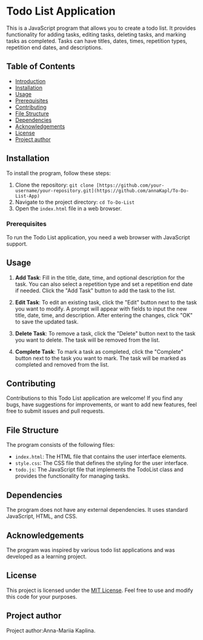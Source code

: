 # Todo List Application

This is a JavaScript program that allows you to create a todo list. It provides functionality for adding tasks, editing tasks, deleting tasks, and marking tasks as completed. Tasks can have titles, dates, times, repetition types, repetition end dates, and descriptions.

## Table of Contents

- [Introduction](#todo-list-application)
- [Installation](#Installation)
- [Usage ](#usage)
- [Prerequisites](#prerequisites)
- [Contributing](#contributing)
- [File Structure](#file-structure)
- [Dependencies](#dependencies)
- [Acknowledgements](#acknowledgements)
- [License](#license)
- [Project author](#projectauthor)


## Installation

To install the program, follow these steps:

1. Clone the repository: `git clone [https://github.com/your-username/your-repository.git](https://github.com/annaKapl/To-Do-List-App)`
2. Navigate to the project directory: `cd To-Do-List`
3. Open the `index.html` file in a web browser.


### Prerequisites

To run the Todo List application, you need a web browser with JavaScript support.


## Usage

1. **Add Task**: Fill in the title, date, time, and optional description for the task. You can also select a repetition type and set a repetition end date if needed. Click the "Add Task" button to add the task to the list.

2. **Edit Task**: To edit an existing task, click the "Edit" button next to the task you want to modify. A prompt will appear with fields to input the new title, date, time, and description. After entering the changes, click "OK" to save the updated task.

3. **Delete Task**: To remove a task, click the "Delete" button next to the task you want to delete. The task will be removed from the list.

4. **Complete Task**: To mark a task as completed, click the "Complete" button next to the task you want to mark. The task will be marked as completed and removed from the list.

## Contributing

Contributions to this Todo List application are welcome! If you find any bugs, have suggestions for improvements, or want to add new features, feel free to submit issues and pull requests.


## File Structure

The program consists of the following files:

- `index.html`: The HTML file that contains the user interface elements.
- `style.css`: The CSS file that defines the styling for the user interface.
- `todo.js`: The JavaScript file that implements the TodoList class and provides the functionality for managing tasks.



## Dependencies

The program does not have any external dependencies. It uses standard JavaScript, HTML, and CSS.


## Acknowledgements

The program was inspired by various todo list applications and was developed as a learning project.

## License

This project is licensed under the [MIT License](LICENSE). Feel free to use and modify this code for your purposes.

## Project author

Project author:Anna-Mariia Kaplina.

